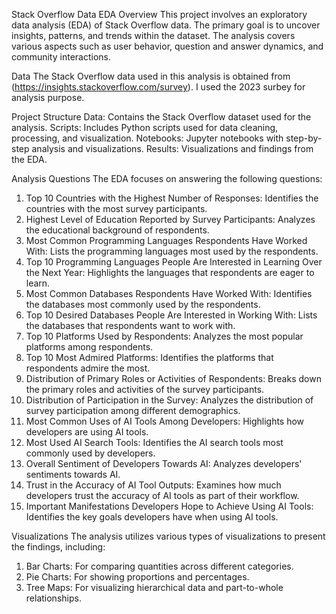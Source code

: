 Stack Overflow Data EDA
Overview
This project involves an exploratory data analysis (EDA) of Stack Overflow data. The primary goal is to uncover insights, patterns, and trends within the dataset. The analysis covers various aspects such as user behavior, question and answer dynamics, and community interactions.

Data
The Stack Overflow data used in this analysis is obtained from (https://insights.stackoverflow.com/survey). I used the 2023 surbey for analysis purpose.

Project Structure
Data: Contains the Stack Overflow dataset used for the analysis.
Scripts: Includes Python scripts used for data cleaning, processing, and visualization.
Notebooks: Jupyter notebooks with step-by-step analysis and visualizations.
Results: Visualizations and findings from the EDA.

Analysis Questions
The EDA focuses on answering the following questions:

1. Top 10 Countries with the Highest Number of Responses: Identifies the countries with the most survey participants.
2. Highest Level of Education Reported by Survey Participants: Analyzes the educational background of respondents.
3. Most Common Programming Languages Respondents Have Worked With: Lists the programming languages most used by the respondents.
4. Top 10 Programming Languages People Are Interested in Learning Over the Next Year: Highlights the languages that respondents are eager to learn.
5. Most Common Databases Respondents Have Worked With: Identifies the databases most commonly used by the respondents.
6. Top 10 Desired Databases People Are Interested in Working With: Lists the databases that respondents want to work with.
7. Top 10 Platforms Used by Respondents: Analyzes the most popular platforms among respondents.
8. Top 10 Most Admired Platforms: Identifies the platforms that respondents admire the most.
9. Distribution of Primary Roles or Activities of Respondents: Breaks down the primary roles and activities of the survey participants.
10. Distribution of Participation in the Survey: Analyzes the distribution of survey participation among different demographics.
11. Most Common Uses of AI Tools Among Developers: Highlights how developers are using AI tools.
12. Most Used AI Search Tools: Identifies the AI search tools most commonly used by developers.
13. Overall Sentiment of Developers Towards AI: Analyzes developers' sentiments towards AI.
14. Trust in the Accuracy of AI Tool Outputs: Examines how much developers trust the accuracy of AI tools as part of their workflow.
15. Important Manifestations Developers Hope to Achieve Using AI Tools: Identifies the key goals developers have when using AI tools.

Visualizations
The analysis utilizes various types of visualizations to present the findings, including:

1. Bar Charts: For comparing quantities across different categories.
2. Pie Charts: For showing proportions and percentages.
3. Tree Maps: For visualizing hierarchical data and part-to-whole relationships.
